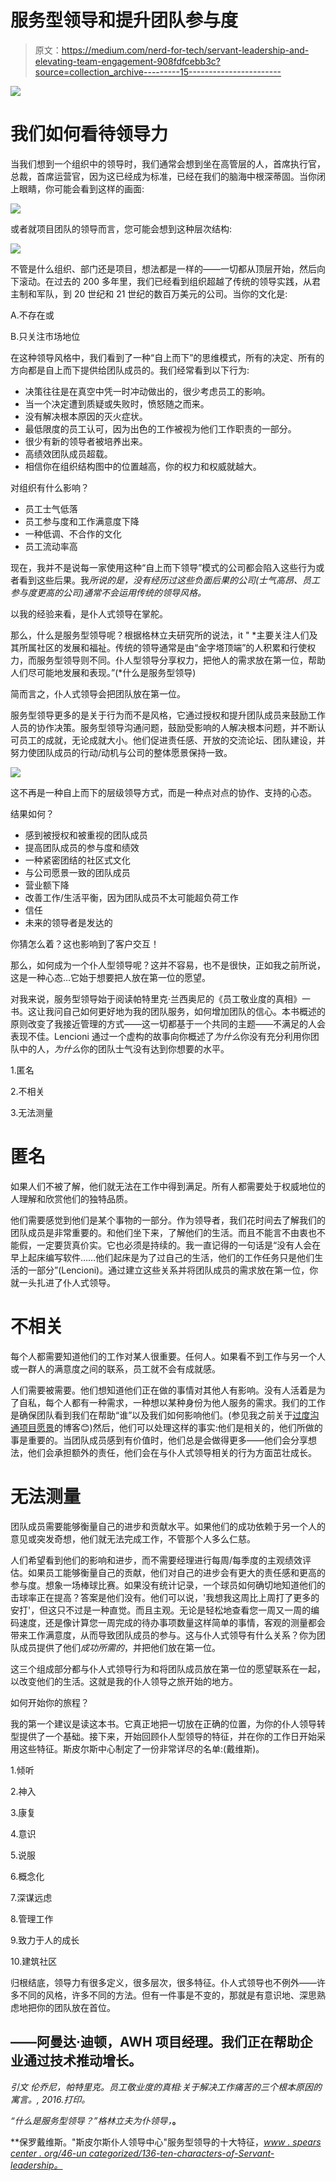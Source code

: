 # 服务型领导和提升团队参与度

> 原文：<https://medium.com/nerd-for-tech/servant-leadership-and-elevating-team-engagement-908fdfcebb3c?source=collection_archive---------15----------------------->

![](img/8a69e40c01f5b6fa3214c6276dad1b44.png)

# 我们如何看待领导力

当我们想到一个组织中的领导时，我们通常会想到坐在高管层的人，首席执行官，总裁，首席运营官，因为这已经成为标准，已经在我们的脑海中根深蒂固。当你闭上眼睛，你可能会看到这样的画面:

![](img/48195c6d35f3e7d773a07e6f84086615.png)

或者就项目团队的领导而言，您可能会想到这种层次结构:

![](img/754fc3a7bc7c7a718b9260e249f817c0.png)

不管是什么组织、部门还是项目，想法都是一样的——一切都从顶层开始，然后向下滚动。在过去的 200 多年里，我们已经看到组织超越了传统的领导实践，从君主制和军队，到 20 世纪和 21 世纪的数百万美元的公司。当你的文化是:

A.不存在或

B.只关注市场地位

在这种领导风格中，我们看到了一种“自上而下”的思维模式，所有的决定、所有的方向都是自上而下提供给团队成员的。我们经常看到以下行为:

*   决策往往是在真空中凭一时冲动做出的，很少考虑员工的影响。
*   当一个决定遭到质疑或失败时，愤怒随之而来。
*   没有解决根本原因的灭火症状。
*   最低限度的员工认可，因为出色的工作被视为他们工作职责的一部分。
*   很少有新的领导者被培养出来。
*   高绩效团队成员超载。
*   相信你在组织结构图中的位置越高，你的权力和权威就越大。

对组织有什么影响？

*   员工士气低落
*   员工参与度和工作满意度下降
*   一种低调、不合作的文化
*   员工流动率高

现在，我并不是说每一家使用这种“自上而下领导”模式的公司都会陷入这些行为或者看到这些后果。我*所说的是，没有经历过这些负面后果的公司(士气高昂、员工参与度更高的公司)通常不会运用传统的领导风格。*

以我的经验来看，是仆人式领导在掌舵。

那么，什么是服务型领导呢？根据格林立夫研究所的说法，it " *主要关注人们及其所属社区的发展和福祉。传统的领导通常是由“金字塔顶端”的人积累和行使权力，而服务型领导则不同。仆人型领导分享权力，把他人的需求放在第一位，帮助人们尽可能地发展和表现。”(*什么是服务型领导)

简而言之，仆人式领导会把团队放在第一位。

服务型领导更多的是关于行为而不是风格，它通过授权和提升团队成员来鼓励工作人员的协作决策。服务型领导沟通问题，鼓励受影响的人解决根本问题，并不断认可员工的成就，无论成就大小。他们促进责任感、开放的交流论坛、团队建设，并努力使团队成员的行动/动机与公司的整体愿景保持一致。

![](img/cf7f2843233909d2e519c027bd8bb42c.png)

这不再是一种自上而下的层级领导方式，而是一种点对点的协作、支持的心态。

结果如何？

*   感到被授权和被重视的团队成员
*   提高团队成员的参与度和绩效
*   一种紧密团结的社区式文化
*   与公司愿景一致的团队成员
*   营业额下降
*   改善工作/生活平衡，因为团队成员不太可能超负荷工作
*   信任
*   未来的领导者是发达的

你猜怎么着？这也影响到了客户交互！

那么，如何成为一个仆人型领导呢？这并不容易，也不是很快，正如我之前所说，这是一种心态…它始于想要把人放在第一位的愿望。

对我来说，服务型领导始于阅读帕特里克·兰西奥尼的《员工敬业度的真相》一书。这让我问自己如何更好地为我的团队服务，如何增加团队的信心。本书概述的原则改变了我接近管理的方式——这一切都基于一个共同的主题——不满足的人会表现不佳。Lencioni 通过一个虚构的故事向你概述了*为什么*你没有充分利用你团队中的人，*为什么*你的团队士气没有达到你想要的水平。

1.匿名

2.不相关

3.无法测量

# 匿名

如果人们不被了解，他们就无法在工作中得到满足。所有人都需要处于权威地位的人理解和欣赏他们的独特品质。

他们需要感觉到他们是某个事物的一部分。作为领导者，我们花时间去了解我们的团队成员是非常重要的。和他们坐下来，了解他们的生活。而且不能言不由衷也不能假，一定要货真价实。它也必须是持续的。我一直记得的一句话是“没有人会在早上起床编写软件……他们起床是为了过自己的生活，他们的工作任务只是他们生活的一部分”(Lencioni)。通过建立这些关系并将团队成员的需求放在第一位，你就一头扎进了仆人式领导。

# 不相关

每个人都需要知道他们的工作对某人很重要。任何人。如果看不到工作与另一个人或一群人的满意度之间的联系，员工就不会有成就感。

人们需要被需要。他们想知道他们正在做的事情对其他人有影响。没有人活着是为了自私，每个人都有一种需求，一种想以某种身份为他人服务的需求。我们的工作是确保团队看到我们在帮助“谁”以及我们如何影响他们。(参见我之前关于[过度沟通项目愿景](https://awh.net/insights/post?post=project-manager-tips-and-tricks)的博客😊)然后，他们可以处理这样的事实:他们是相关的，他们所做的事是重要的。当团队成员感到有价值时，他们总是会做得更多——他们会分享想法，他们会承担额外的责任，他们会在与仆人式领导相关的行为方面茁壮成长。

# 无法测量

团队成员需要能够衡量自己的进步和贡献水平。如果他们的成功依赖于另一个人的意见或突发奇想，他们就无法完成工作，不管那个人多么仁慈。

人们希望看到他们的影响和进步，而不需要经理进行每周/每季度的主观绩效评估。如果员工能够衡量自己的贡献，他们对自己的进步会有更大的责任感和更高的参与度。想象一场棒球比赛。如果没有统计记录，一个球员如何确切地知道他们的击球率正在提高？答案是他们没有。他们可以说，'我想我这周比上周打了更多的安打'，但这只不过是一种直觉。而且主观。无论是轻松地查看您一周又一周的编码速度，还是像计算您一周完成的待办事项数量这样简单的事情，客观的测量都会带来工作满意度，从而导致团队成员的参与。这与仆人式领导有什么关系？你为团队成员提供了他们*成功所需的*，并把他们放在第一位。

这三个组成部分都与仆人式领导行为和将团队成员放在第一位的愿望联系在一起，以改变他们的生活。这就是我的仆人领导之旅开始的地方。

如何开始你的旅程？

我的第一个建议是读这本书。它真正地把一切放在正确的位置，为你的仆人领导转型提供了一个基础。接下来，开始回顾仆人型领导的特征，并在你的工作日开始采用这些特征。斯皮尔斯中心制定了一份非常详尽的名单:(戴维斯)。

1.倾听

2.神入

3.康复

4.意识

5.说服

6.概念化

7.深谋远虑

8.管理工作

9.致力于人的成长

10.建筑社区

归根结底，领导力有很多定义，很多层次，很多特征。仆人式领导也不例外——许多不同的风格，许多不同的方法。但有一件事是不变的，那就是有意识地、深思熟虑地把你的团队放在首位。

## ——阿曼达·迪顿，AWH 项目经理。我们正在帮助企业通过技术推动增长。

*引文
伦乔尼，帕特里克。员工敬业度的真相:关于解决工作痛苦的三个根本原因的寓言。, 2016.打印。*

*“什么是服务型领导？”格林立夫为仆领导，*[](http://www.greenleaf.org/what-is-servant-leadership/)**。**

**保罗戴维斯。"斯皮尔斯仆人领导中心"服务型领导的十大特征，*[*www . spears center . org/46-un categorized/136-ten-characters-of-Servant-leadership。*](http://www.spearscenter.org/46-uncategorised/136-ten-characteristics-of-servant-leadership.)*
